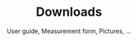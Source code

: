 ---
layout: downloads

lang: en
namespace: downloads
permalink: /en/downloads/

categories: support

title: Downloads
subtitle: User guide, Measurement form, Pictures, ...

hero-image: /assets/img/jpg/1920/material-0527.jpg
hero-style:
---